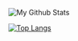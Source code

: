 ![My Github Stats](https://github-readme-stats.vercel.app/api?username=SmashMineGame&show_icons=true&count_private=true&theme=react)

[![Top Langs](https://github-readme-stats.vercel.app/api/top-langs/?username=SmashMineGame&layout=compact)](https://github.com/anuraghazra/github-readme-stats)
